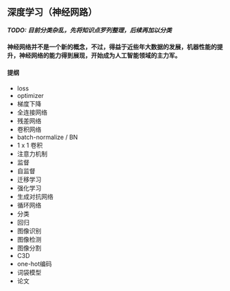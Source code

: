 ## 深度学习（神经网路）

***TODO: 目前分类杂乱，先将知识点罗列整理，后续再加以分类***

#### 神经网络并不是一个新的概念，不过，得益于近些年大数据的发展，机器性能的提升，神经网络的能力得到展现，开始成为人工智能领域的主力军。

#### 提纲
+ loss
+ optimizer
+ 梯度下降
+ 全连接网络
+ 残差网络
+ 卷积网络
+ batch-normalize / BN
+ 1 x 1 卷积
+ 注意力机制
+ 监督
+ 自监督
+ 迁移学习
+ 强化学习
+ 生成对抗网络
+ 循环网络
+ 分类
+ 回归
+ 图像识别
+ 图像检测
+ 图像分割
+ C3D 
+ one-hot编码
+ 词袋模型
+ 论文 